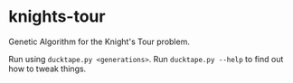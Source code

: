 # knights-tour
Genetic Algorithm for the Knight's Tour problem.

Run using `ducktape.py <generations>`. Run `ducktape.py --help` to find out how to tweak things.
